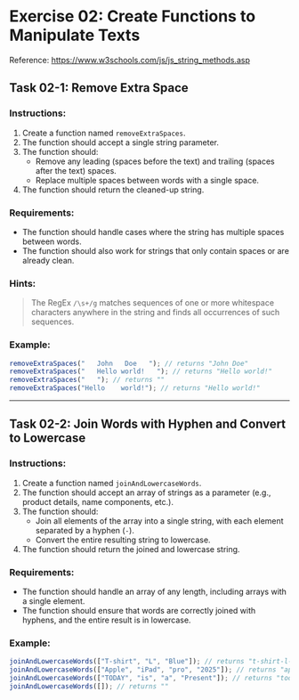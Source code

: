 # Exercise 02: Create Functions to Manipulate Texts

Reference: https://www.w3schools.com/js/js_string_methods.asp

## Task 02-1: Remove Extra Space

### Instructions:

1. Create a function named `removeExtraSpaces`.
2. The function should accept a single string parameter.
3. The function should:
   - Remove any leading (spaces before the text) and trailing (spaces after the text) spaces.
   - Replace multiple spaces between words with a single space.
4. The function should return the cleaned-up string.

### Requirements:

- The function should handle cases where the string has multiple spaces between words.
- The function should also work for strings that only contain spaces or are already clean.

### Hints:

> The RegEx `/\s+/g` matches sequences of one or more whitespace characters anywhere in the string and finds all occurrences of such sequences.

### Example:

```javascript
removeExtraSpaces("   John   Doe   "); // returns "John Doe"
removeExtraSpaces("   Hello world!   "); // returns "Hello world!"
removeExtraSpaces("   "); // returns ""
removeExtraSpaces("Hello    world!"); // returns "Hello world!"
```

---

## Task 02-2: Join Words with Hyphen and Convert to Lowercase

### Instructions:

1. Create a function named `joinAndLowercaseWords`.
2. The function should accept an array of strings as a parameter (e.g., product details, name components, etc.).
3. The function should:
   - Join all elements of the array into a single string, with each element separated by a hyphen (`-`).
   - Convert the entire resulting string to lowercase.
4. The function should return the joined and lowercase string.

### Requirements:

- The function should handle an array of any length, including arrays with a single element.
- The function should ensure that words are correctly joined with hyphens, and the entire result is in lowercase.

### Example:

```javascript
joinAndLowercaseWords(["T-shirt", "L", "Blue"]); // returns "t-shirt-l-blue"
joinAndLowercaseWords(["Apple", "iPad", "pro", "2025"]); // returns "apple-ipad-pro-2025"
joinAndLowercaseWords(["TODAY", "is", "a", "Present"]); // returns "today-is-a-present"
joinAndLowercaseWords([]); // returns ""
```
